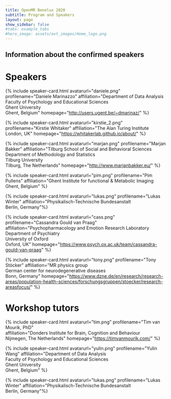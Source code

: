 ```yaml
---
title: OpenMR Benelux 2020
subtitle: Program and Speakers
layout: page
show_sidebar: false
#tabs: example_tabs
#hero_image: assets/ext_images/Home_logo.png
---
```


## Information about the confirmed speakers

<!--# ![speaker_1](assets/ext_images/speakers/)-->

<a id="speakers"></a>

# Speakers

<a name="daniele"></a>
{% include speaker-card.html
  avatarurl="daniele.png"
  profilename="Daniele Marinazzo"
  affiliation="Department of Data Analysis <br>Faculty of Psychology and Educational Sciences <br>Ghent University <br>Ghent, Belgium" homepage="http://users.ugent.be/~dmarinaz/" %}


<a name="kirstie"></a>
{% include speaker-card.html
  avatarurl="kirstie_2.png"
  profilename="Kirstie Whitaker"
  affiliation="The Alan Turing Institute <br>London, UK"
  homepage="https://whitakerlab.github.io/about/" %}


<a name="marjan"></a>
{% include speaker-card.html
  avatarurl="marjan.png"
  profilename="Marjan Bakker"
  affiliation="Tilburg School of Social and Behavioral Sciences <br>Department of Methodology and Statistics <br>Tilburg University <br>Tilburg, The Netherlands"
  homepage="http://www.marjanbakker.eu/" %}


<a name="pim"></a>
{% include speaker-card.html
  avatarurl="pim.png"
  profilename="Pim Pullens"
  affiliation="Ghent Institute for functional & Metabolic Imaging <br>Ghent, Belgium"  %}


<a name="lukas"></a>
{% include speaker-card.html
  avatarurl="lukas.png"
  profilename="Lukas Winter"
  affiliation="Physikalisch-Technische Bundesanstalt <br>Berlin, Germany"%}


<a name="cassandra"></a>
{% include speaker-card.html
  avatarurl="cass.png"
  profilename="Cassandra Gould van Praag"
  affiliation="Psychopharmacology and Emotion Research Laboratory <br>Department of Psychiatry <br>University of Oxford <br>Oxford, UK"
  homepage="https://www.psych.ox.ac.uk/team/cassandra-gould-van-praag" %}


<a name="tony"></a>
{% include speaker-card.html
  avatarurl="tony.png"
  profilename="Tony Stöcker"
  affiliation="MR physics group <br>German center for neurodegenerative diseases <br>Bonn, Germany"
  homepage="https://www.dzne.de/en/research/research-areas/population-health-sciences/forschungsgruppen/stoecker/research-areasfocus/" %}


# Workshop tutors

<a name="tim"></a>
{% include speaker-card.html
  avatarurl="tim.png"
  profilename="Tim van Mourik, PhD"  
  affiliation="Donders Institute for Brain, Cognition and Behaviour <br> Nijmegen, The Netherlands"
  homepage="https://timvanmourik.com/" %}


<a name="yulin"></a>
{% include speaker-card.html
  avatarurl="yulin.png"
  profilename="Yulin Wang"
  affiliation="Department of Data Analysis <br>Faculty of Psychology and Educational Sciences <br>Ghent University <br>Ghent, Belgium" %}


<a name="lukas"></a>
{% include speaker-card.html
  avatarurl="lukas.png"
  profilename="Lukas Winter"
  affiliation="Physikalisch-Technische Bundesanstalt <br>Berlin, Germany"%}
